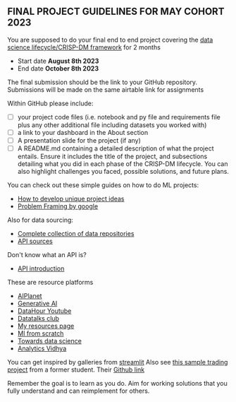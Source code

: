## FINAL PROJECT GUIDELINES FOR MAY COHORT 2023

You are supposed to do your final end to end project covering the [data science lifecycle/CRISP-DM framework](https://user-images.githubusercontent.com/91478331/149301815-2c4e6abc-e157-430b-8479-c7f579800c52.png) for 2 months

 * Start date  <strong>August 8th 2023</strong>
 * End date <strong>October 8th 2023</strong>

The final submission should be the link to your GitHub repository. 
Submissions will be made on the same airtable link for assignments

Within GitHub please include:
- [ ] your project code files (i.e. notebook and py file and requirements file plus any other additional file including datasets you worked with)
- [ ] a link to your dashboard in the About section
- [ ] A presentation slide for the project (if any)
- [ ] A README.md containing a detailed description of what the project entails. Ensure it includes the title of the project, and subsections detailing what you did in each phase of the CRISP-DM lifecycle. You can also highlight challenges you faced, possible solutions, and future plans.

You can check out these simple guides on how to do ML projects:
* [How to develop unique project ideas](https://towardsdatascience.com/5-steps-to-develop-unique-data-science-project-ideas-6c2b3a0014b)
* [Problem Framing by google](https://developers.google.com/machine-learning/problem-framing)

Also for data sourcing:
* [Complete collection of data repositories](https://www.kdnuggets.com/2022/04/complete-collection-data-repositories-part-1.html)
* [API sources](https://rapidapi.com/collection/list-of-free-apis)

Don't know what an API is?
* [API introduction](https://www.freecodecamp.org/news/apis-for-beginners-full-course/)

These are resource platforms
* [AIPlanet](https://aiplanet.com/courses)
* [Generative AI](https://www.deeplearning.ai/short-courses/)
* [DataHour Youtube](https://www.youtube.com/playlist?list=PLdKd-j64gDcDv3qhAveXqBQQKbDktkfRX)
* [Datatalks club](https://datatalks.club/)
* [My resources page](https://github.com/wanjiru517/Resources)
* [Ml from scratch](https://mlfromscratch.com/tag/machine-learning/)
* [Towards data science](https://towardsdatascience.com/)
* [Analytics Vidhya](https://www.analyticsvidhya.com/)



You can get inspired by galleries from [streamlit](https://streamlit.io/gallery) 
Also see [this sample trading project](https://akurgat-automating-technical-analysis-trade-qn1uzx.streamlit.app/) from a former student. Their [Github link](https://github.com/akurgat/automating-technical-analysis)

Remember the goal is to learn as you do. Aim for working solutions that you fully understand and can reimplement for others.
